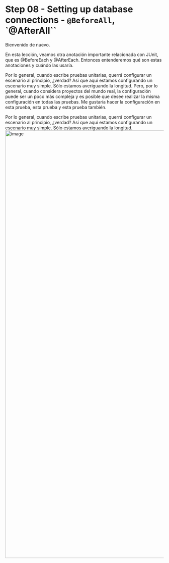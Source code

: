 # Step 08 - Setting up database connections - `@BeforeAll`, `@AfterAll``

Bienvenido de nuevo.

En esta lección, veamos otra anotación importante relacionada con JUnit, que es @BeforeEach y @AfterEach. Entonces entenderemos qué son estas anotaciones y cuándo las usaría.

Por lo general, cuando escribe pruebas unitarias, querrá configurar un escenario al principio, ¿verdad? Así que aquí estamos configurando un escenario muy simple. Sólo estamos averiguando la longitud. Pero, por lo general, cuando considera proyectos del mundo real, la configuración puede ser un poco más compleja y es posible que desee realizar la misma configuración en todas las pruebas. Me gustaría hacer la configuración en esta prueba, esta prueba y esta prueba también.

Por lo general, cuando escribe pruebas unitarias, querrá configurar un escenario al principio, ¿verdad? Así que aquí estamos configurando un escenario muy simple. Sólo estamos averiguando la longitud.
<img width="1355" alt="image" src="https://user-images.githubusercontent.com/23094588/206923944-60bcc14f-9735-4ec9-91c9-462740f0ada9.png">
